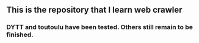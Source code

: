 ## This is the repository that I learn web crawler

### DYTT and toutoulu have been tested. Others still remain to be finished.
